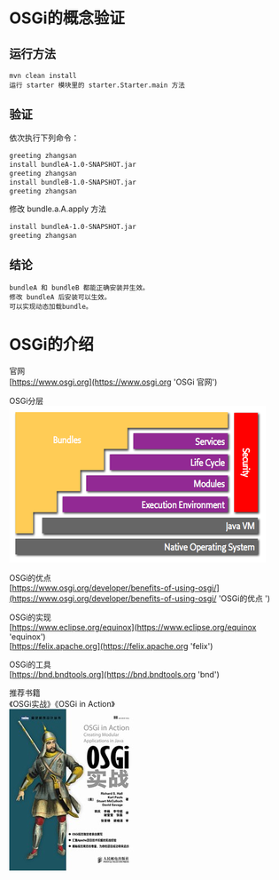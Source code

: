 # OSGi的概念验证

## 运行方法
    mvn clean install
    运行 starter 模块里的 starter.Starter.main 方法
## 验证
依次执行下列命令：  

    greeting zhangsan
    install bundleA-1.0-SNAPSHOT.jar
    greeting zhangsan
    install bundleB-1.0-SNAPSHOT.jar
    greeting zhangsan

修改 bundle.a.A.apply 方法  
    
    install bundleA-1.0-SNAPSHOT.jar
    greeting zhangsan
    
## 结论
    bundleA 和 bundleB 都能正确安装并生效。
    修改 bundleA 后安装可以生效。
    可以实现动态加载bundle。

# OSGi的介绍
官网  
[https://www.osgi.org](https://www.osgi.org 'OSGi 官网')   

OSGi分层  
![OSGi分层](layering-osgi.png)

OSGi的优点  
[https://www.osgi.org/developer/benefits-of-using-osgi/](https://www.osgi.org/developer/benefits-of-using-osgi/ 'OSGi的优点  ')   

OSGi的实现  
[https://www.eclipse.org/equinox](https://www.eclipse.org/equinox 'equinox')   
[https://felix.apache.org](https://felix.apache.org 'felix')   

OSGi的工具  
[https://bnd.bndtools.org](https://bnd.bndtools.org 'bnd')   

推荐书籍  
《OSGi实战》《OSGi in Action》  
![OSGi实战](OSGi_in_Action.jpg)
